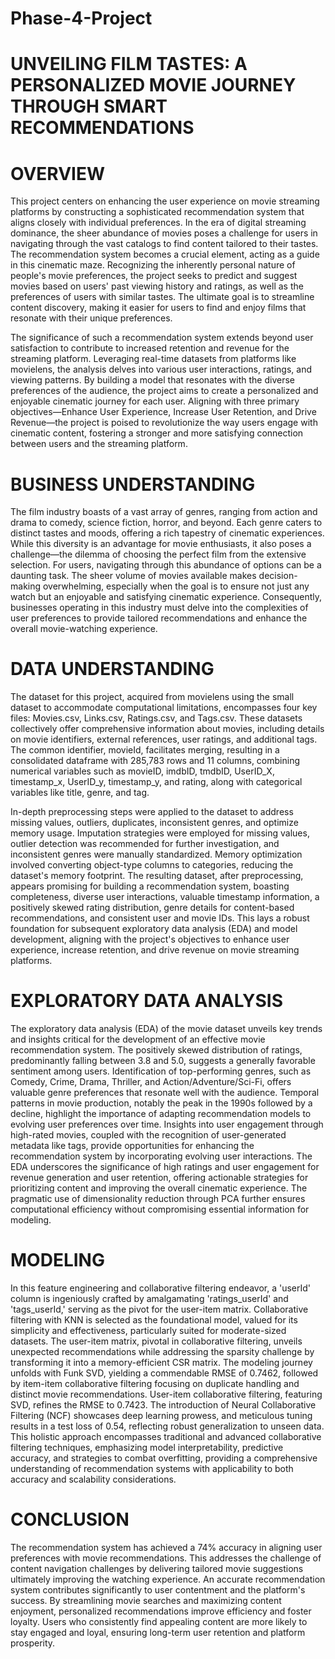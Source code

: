 # Phase-4-Project


# UNVEILING FILM TASTES: A PERSONALIZED MOVIE JOURNEY THROUGH SMART     RECOMMENDATIONS

# OVERVIEW
This project centers on enhancing the user experience on movie streaming platforms by constructing a sophisticated recommendation system that aligns closely with individual preferences. In the era of digital streaming dominance, the sheer abundance of movies poses a challenge for users in navigating through the vast catalogs to find content tailored to their tastes. The recommendation system becomes a crucial element, acting as a guide in this cinematic maze. Recognizing the inherently personal nature of people's movie preferences, the project seeks to predict and suggest movies based on users' past viewing history and ratings, as well as the preferences of users with similar tastes. The ultimate goal is to streamline content discovery, making it easier for users to find and enjoy films that resonate with their unique preferences.

The significance of such a recommendation system extends beyond user satisfaction to contribute to increased retention and revenue for the streaming platform. Leveraging real-time datasets from platforms like movielens, the analysis delves into various user interactions, ratings, and viewing patterns. By building a model that resonates with the diverse preferences of the audience, the project aims to create a personalized and enjoyable cinematic journey for each user. Aligning with three primary objectives—Enhance User Experience, Increase User Retention, and Drive Revenue—the project is poised to revolutionize the way users engage with cinematic content, fostering a stronger and more satisfying connection between users and the streaming platform.

# BUSINESS UNDERSTANDING
The film industry boasts of a vast array of genres, ranging from action and drama to comedy, science fiction, horror, and beyond. Each genre caters to distinct tastes and moods, offering a rich tapestry of cinematic experiences. While this diversity is an advantage for movie enthusiasts, it also poses a challenge—the dilemma of choosing the perfect film from the extensive selection.
For users, navigating through this abundance of options can be a daunting task. The sheer volume of movies available makes decision-making overwhelming, especially when the goal is to ensure not just any watch but an enjoyable and satisfying cinematic experience. Consequently, businesses operating in this industry must delve into the complexities of user preferences to provide tailored recommendations and enhance the overall movie-watching experience.

# DATA UNDERSTANDING
The dataset for this project, acquired from movielens using the small dataset to accommodate computational limitations, encompasses four key files: Movies.csv, Links.csv, Ratings.csv, and Tags.csv. These datasets collectively offer comprehensive information about movies, including details on movie identifiers, external references, user ratings, and additional tags. The common identifier, movieId, facilitates merging, resulting in a consolidated dataframe with 285,783 rows and 11 columns, combining numerical variables such as movieID, imdbID, tmdbID, UserID_X, timestamp_x, UserID_y, timestamp_y, and rating, along with categorical variables like title, genre, and tag.

In-depth preprocessing steps were applied to the dataset to address missing values, outliers, duplicates, inconsistent genres, and optimize memory usage. Imputation strategies were employed for missing values, outlier detection was recommended for further investigation, and inconsistent genres were manually standardized. Memory optimization involved converting object-type columns to categories, reducing the dataset's memory footprint. The resulting dataset, after preprocessing, appears promising for building a recommendation system, boasting completeness, diverse user interactions, valuable timestamp information, a positively skewed rating distribution, genre details for content-based recommendations, and consistent user and movie IDs. This lays a robust foundation for subsequent exploratory data analysis (EDA) and model development, aligning with the project's objectives to enhance user experience, increase retention, and drive revenue on movie streaming platforms.

# EXPLORATORY DATA ANALYSIS
The exploratory data analysis (EDA) of the movie dataset unveils key trends and insights critical for the development of an effective movie recommendation system. The positively skewed distribution of ratings, predominantly falling between 3.8 and 5.0, suggests a generally favorable sentiment among users. Identification of top-performing genres, such as Comedy, Crime, Drama, Thriller, and Action/Adventure/Sci-Fi, offers valuable genre preferences that resonate well with the audience. Temporal patterns in movie production, notably the peak in the 1990s followed by a decline, highlight the importance of adapting recommendation models to evolving user preferences over time. Insights into user engagement through high-rated movies, coupled with the recognition of user-generated metadata like tags, provide opportunities for enhancing the recommendation system by incorporating evolving user interactions. The EDA underscores the significance of high ratings and user engagement for revenue generation and user retention, offering actionable strategies for prioritizing content and improving the overall cinematic experience. The pragmatic use of dimensionality reduction through PCA further ensures computational efficiency without compromising essential information for modeling.

# MODELING
In this feature engineering and collaborative filtering endeavor, a 'userId' column is ingeniously crafted by amalgamating 'ratings_userId' and 'tags_userId,' serving as the pivot for the user-item matrix. Collaborative filtering with KNN is selected as the foundational model, valued for its simplicity and effectiveness, particularly suited for moderate-sized datasets. The user-item matrix, pivotal in collaborative filtering, unveils unexpected recommendations while addressing the sparsity challenge by transforming it into a memory-efficient CSR matrix. The modeling journey unfolds with Funk SVD, yielding a commendable RMSE of 0.7462, followed by item-item collaborative filtering focusing on duplicate handling and distinct movie recommendations. User-item collaborative filtering, featuring SVD, refines the RMSE to 0.7423. The introduction of Neural Collaborative Filtering (NCF) showcases deep learning prowess, and meticulous tuning results in a test loss of 0.54, reflecting robust generalization to unseen data. This holistic approach encompasses traditional and advanced collaborative filtering techniques, emphasizing model interpretability, predictive accuracy, and strategies to combat overfitting, providing a comprehensive understanding of recommendation systems with applicability to both accuracy and scalability considerations.

# CONCLUSION
The recommendation system has achieved a 74% accuracy in aligning user preferences with movie recommendations. This addresses the challenge of content navigation challenges by delivering tailored movie suggestions ultimately improving the watching experience. An accurate recommendation system contributes significantly to user contentment and the platform's success. By streamlining movie searches and maximizing content enjoyment, personalized recommendations improve efficiency and foster loyalty. Users who consistently find appealing content are more likely to stay engaged and loyal, ensuring long-term user retention and platform prosperity.